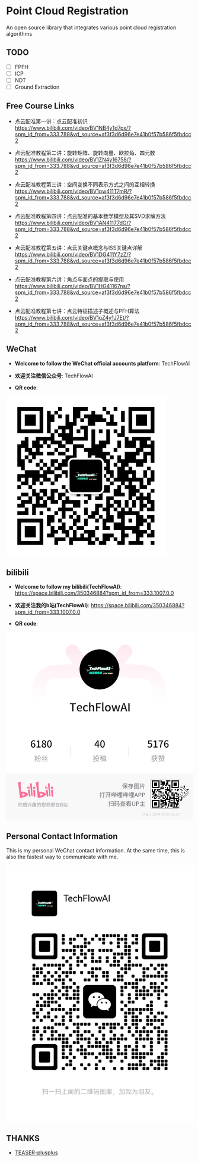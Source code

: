 # Point Cloud Registration
An open source library that integrates various point cloud registration algorithms

## TODO
- [ ] FPFH
- [ ] ICP
- [ ] NDT
- [ ] Ground Extraction

## Free Course Links

- 点云配准第一讲：点云配准初识 https://www.bilibili.com/video/BV1NB4y1d7px/?spm_id_from=333.788&vd_source=af3f3d6d96e7e41b0f57b586f5fbdcc2

- 点云配准教程第二讲：旋转矩阵、旋转向量、欧拉角、四元数 https://www.bilibili.com/video/BV1ZN4y16758/?spm_id_from=333.788&vd_source=af3f3d6d96e7e41b0f57b586f5fbdcc2

- 点云配准教程第三讲：空间变换不同表示方式之间的互相转换 https://www.bilibili.com/video/BV1qw411T7mR/?spm_id_from=333.788&vd_source=af3f3d6d96e7e41b0f57b586f5fbdcc2

- 点云配准教程第四讲：点云配准的基本数学模型及其SVD求解方法 https://www.bilibili.com/video/BV1AN41177dG/?spm_id_from=333.788&vd_source=af3f3d6d96e7e41b0f57b586f5fbdcc2

- 点云配准教程第五讲：点云关键点概念与ISS关键点详解 https://www.bilibili.com/video/BV1DG411Y7zZ/?spm_id_from=333.788&vd_source=af3f3d6d96e7e41b0f57b586f5fbdcc2

- 点云配准教程第六讲：角点与面点的提取与使用 https://www.bilibili.com/video/BV1HG41167ns/?spm_id_from=333.788&vd_source=af3f3d6d96e7e41b0f57b586f5fbdcc2

- 点云配准教程第七讲：点云特征描述子概述与PFH算法 https://www.bilibili.com/video/BV1qZ4y1J7Et/?spm_id_from=333.788&vd_source=af3f3d6d96e7e41b0f57b586f5fbdcc2

## WeChat
- **Welcome to follow the WeChat official accounts platform**: TechFlowAI

- **欢迎关注微信公众号**: TechFlowAI

- **QR code**: 

![WeChat official accounts platform](https://github.com/TechFlowAI/pcr/blob/main/doc/image/WeChat%20official%20accounts%20platform.jpg)

## bilibili
- **Welcome to follow my bilibili(TechFlowAI)**: https://space.bilibili.com/350346884?spm_id_from=333.1007.0.0

- **欢迎关注我的b站(TechFlowAI)**: https://space.bilibili.com/350346884?spm_id_from=333.1007.0.0

- **QR code**: 

![bilibili](https://github.com/TechFlowAI/pcr/blob/main/doc/image/bilibili.jpg)

## Personal Contact Information
This is my personal WeChat contact information. At the same time, this is also the fastest way to communicate with me.

![personal WeChat](https://github.com/TechFlowAI/pcr/blob/main/doc/image/personal%20WeChat.jpg)

## THANKS
  - [TEASER-plusplus](https://github.com/MIT-SPARK/TEASER-plusplus)